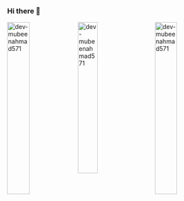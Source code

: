 ### Hi there 👋

<!--
**dev-mubeenahmad571/dev-mubeenahmad571** is a ✨ _special_ ✨ repository because its `README.md` (this file) appears on your GitHub profile.

Here are some ideas to get you started:

- 🔭 I’m currently working on ...
- 🌱 I’m currently learning ...
- 👯 I’m looking to collaborate on ...
- 🤔 I’m looking for help with ...
- 💬 Ask me about ...
- 📫 How to reach me: ...
- 😄 Pronouns: ...
- ⚡ Fun fact: ...
-->
<p>
 <img align="left" width="32%" src="https://github-readme-stats.vercel.app/api?username=dev-mubeenahmad571&show_icons=true&locale=en" alt="dev-mubeenahmad571" />
 <img align="center" width="30%" src="https://github-readme-stats.vercel.app/api/top-langs/?username=dev-mubeenahmad571&layout=compact&langs_count=10" alt="dev-mubeenahmad571" />
 <img align="right" width="32%"  src="https://github-readme-streak-stats.herokuapp.com/?user=dev-mubeenahmad571&" alt="dev-mubeenahmad571" />
</p>
